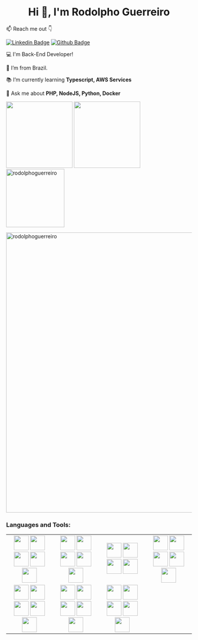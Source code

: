 
<h1 align="center">Hi 👋, I'm Rodolpho Guerreiro</h1>

📫 Reach me out 👇

[![Linkedin Badge](https://img.shields.io/badge/LinkedIn-0077B5?style=for-the-badge&logo=linkedin&logoColor=white)](https://www.linkedin.com/in/rodolpho-guerreiro/)
[![Github Badge](https://img.shields.io/badge/GitHub-100000?style=for-the-badge&logo=github&logoColor=white)](https://github.com/rodolphoguerreiro/rodolphoguerreiro)

💻 I'm Back-End Developer!

🏡 I’m from Brazil.

📚 I’m currently learning **Typescript, AWS Services**

💬 Ask me about **PHP, NodeJS, Python, Docker**

<div>
    <img height="180em" src="https://github-readme-stats.vercel.app/api?username=rodolphoguerreiro&show_icons=true&theme=onedark&include_all_commits=true&count_private=true"/>
    <img height="180em" src="https://github-readme-stats.vercel.app/api/top-langs/?username=rodolphoguerreiro&layout=compact&langs_count=16&theme=onedark"/>
    <img onclick="https://github.com/rodolphoguerreiro/" align="center"   src="http://www.thejewelleryeditor.com/media/images_thumbnails/filer_public_thumbnails/old/16294/spacer.gif__1536x0_q75_crop-scale_subsampling-2_upscale-false.png" width="5" />
</div>


<div>
  <img align="center" src="https://github-readme-streak-stats.herokuapp.com/?user=rodolphoguerreiro&theme=onedark" alt="rodolphoguerreiro" height="158"/>
</div>

<div>
  <p align="left"> <a href="https://github.com/ryo-ma/github-profile-trophy"><img src="https://github-profile-trophy.vercel.app/?username=rodolphoguerreiro&theme=onedark" width="760" alt="rodolphoguerreiro" /></a> </p>
</div>

<h3 align="left">Languages and Tools:</h3>
<table>
  <tr>
    <td width="25%" align="center" >
      <img src="https://cdn.jsdelivr.net/gh/devicons/devicon/icons/vscode/vscode-original-wordmark.svg" height="40" />
      <img src="https://cdn.jsdelivr.net/gh/devicons/devicon/icons/typescript/typescript-original.svg" height="40" />
      <img src="https://cdn.jsdelivr.net/gh/devicons/devicon/icons/php/php-plain.svg" height="40" />
      <img src="https://cdn.jsdelivr.net/gh/devicons/devicon/icons/nodejs/nodejs-original.svg" height="40" />
      <img src="https://cdn.jsdelivr.net/gh/devicons/devicon/icons/python/python-original-wordmark.svg" height="40" />      
    </td>
    <td width="25%" align="center" >
      <img src="https://cdn.jsdelivr.net/gh/devicons/devicon/icons/cakephp/cakephp-original.svg" height="40" />
      <img src="https://cdn.jsdelivr.net/gh/devicons/devicon/icons/yii/yii-original-wordmark.svg" height="40" />
      <img src="https://cdn.jsdelivr.net/gh/devicons/devicon/icons/laravel/laravel-plain.svg" height="40" />
      <img src="https://cdn.jsdelivr.net/gh/devicons/devicon/icons/wordpress/wordpress-original.svg" height="40" />
      <img src="https://cdn.jsdelivr.net/gh/devicons/devicon/icons/meteor/meteor-original.svg" height="40" />      
    </td>
    <td width="25%" align="center" >
      <img src="https://cdn.jsdelivr.net/gh/devicons/devicon/icons/postgresql/postgresql-original-wordmark.svg"
        height="40" />
      <img src="https://cdn.jsdelivr.net/gh/devicons/devicon/icons/mysql/mysql-original-wordmark.svg" height="40" />
      <img src="https://cdn.jsdelivr.net/gh/devicons/devicon/icons/mongodb/mongodb-original-wordmark.svg" height="40" />
      <img src="https://cdn.jsdelivr.net/gh/devicons/devicon/icons/sequelize/sequelize-original.svg"
        height="40" />
    </td>
    <td width="25%" align="center" >
      <img src="https://cdn.jsdelivr.net/gh/devicons/devicon/icons/html5/html5-original-wordmark.svg" height="40" />
      <img src="https://cdn.jsdelivr.net/gh/devicons/devicon/icons/css3/css3-original-wordmark.svg" height="40" />
      <img src="https://cdn.jsdelivr.net/gh/devicons/devicon/icons/sass/sass-original.svg" height="40" />
      <img src="https://cdn.jsdelivr.net/gh/devicons/devicon/icons/bootstrap/bootstrap-original.svg" height="40" />
      <img src="https://cdn.jsdelivr.net/gh/devicons/devicon/icons/react/react-original-wordmark.svg" height="40" />
    </td>
  </tr>
  <tr>
    <td width="25%" align="center" >
      <img src="https://cdn.jsdelivr.net/gh/devicons/devicon/icons/webpack/webpack-original.svg" height="40" />
      <img src="https://cdn.jsdelivr.net/gh/devicons/devicon/icons/gulp/gulp-plain.svg" height="40" />
      <img src="https://cdn.jsdelivr.net/gh/devicons/devicon/icons/socketio/socketio-original.svg" height="40" />
      <img src="https://cdn.jsdelivr.net/gh/devicons/devicon/icons/jest/jest-plain.svg" height="40" />
      <img src="https://cdn.jsdelivr.net/gh/devicons/devicon/icons/babel/babel-original.svg" height="40" />
    </td>
    <td width="25%" align="center" >
      <img src="https://cdn.jsdelivr.net/gh/devicons/devicon/icons/amazonwebservices/amazonwebservices-original.svg" height="40" />
      <img src="https://cdn.jsdelivr.net/gh/devicons/devicon/icons/googlecloud/googlecloud-original.svg" height="40" />
      <img src="https://cdn.jsdelivr.net/gh/devicons/devicon/icons/apache/apache-original.svg" height="40" />
      <img src="https://cdn.jsdelivr.net/gh/devicons/devicon/icons/express/express-original.svg" height="40" />
      <img src="https://cdn.jsdelivr.net/gh/devicons/devicon/icons/nginx/nginx-original.svg" height="40" />
    </td>
    <td width="25%" align="center" >
      <img src="https://cdn.jsdelivr.net/gh/devicons/devicon/icons/github/github-original.svg" height="40" />
      <img src="https://cdn.jsdelivr.net/gh/devicons/devicon/icons/gitlab/gitlab-original.svg" height="40" />
      <img src="https://cdn.jsdelivr.net/gh/devicons/devicon/icons/docker/docker-original-wordmark.svg" height="40" />
      <img src="https://cdn.jsdelivr.net/gh/devicons/devicon/icons/jenkins/jenkins-original.svg" height="40" />
      <img src="https://cdn.jsdelivr.net/gh/devicons/devicon/icons/composer/composer-original.svg" height="40" />
    </td>
  </tr>
</table>
